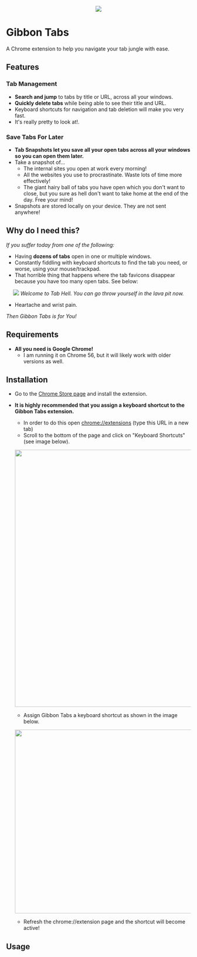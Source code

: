 <p align="center">
  <img src="https://github.com/macadev/Gibbon-Tabs/blob/master/repo_images/banner_logo.jpeg"/>
</p>

# Gibbon Tabs

A Chrome extension to help you navigate your tab jungle with ease.

## Features

### Tab Management

- __Search and jump__ to tabs by title or URL, across all your windows.
- __Quickly delete tabs__ while being able to see their title and URL.
- Keyboard shortcuts for navigation and tab deletion will make you very fast.
- It's really pretty to look at!.

### Save Tabs For Later

- __Tab Snapshots let you save all your open tabs across all your windows so you can open them later.__
- Take a snapshot of...
  - The internal sites you open at work every morning!
  - All the websites you use to procrastinate. Waste lots of time more effectively!
  - The giant hairy ball of tabs you have open which you don't want to close, but you sure as hell don't want to take home at the end of the day. Free your mind!
- Snapshots are stored locally on your device. They are not sent anywhere!

## Why do I need this?

_If you suffer today from one of the following:_

- Having __dozens of tabs__ open in one or multiple windows.
- Constantly fiddling with keyboard shortcuts to find the tab you need, or worse, using your mouse/trackpad.
- That horrible thing that happens where the tab favicons disappear because you have too many open tabs. See below:

<p align="center">
  <img src="https://github.com/macadev/Gibbon-Tabs/blob/master/repo_images/tab_hell.png"/>
  <em>Welcome to Tab Hell. You can go throw yourself in the lava pit now.</em>
</p>

- Heartache and wrist pain.

_Then Gibbon Tabs is for You!_

## Requirements

- __All you need is Google Chrome!__
  - I am running it on Chrome 56, but it will likely work with older versions as well.

## Installation

- Go to the [Chrome Store page](https://chrome.google.com/webstore/detail/gibbon-tabs/bmkakdcikgcicahfkmcehpbhidhccfld) and install the extension.
- __It is highly recommended that you assign a keyboard shortcut to the Gibbon Tabs extension.__
  - In order to do this open [chrome://extensions](chrome://extensions) (type this URL in a new tab)
  - Scroll to the bottom of the page and click on "Keyboard Shortcuts" (see image below).

  <p align="center">
    <img src="https://github.com/macadev/Gibbon-Tabs/blob/master/repo_images/key_short.png" width="700">
  </p>

  - Assign Gibbon Tabs a keyboard shortcut as shown in the image below.

  <p align="center">
    <img src="https://github.com/macadev/Gibbon-Tabs/blob/master/repo_images/assign_shortcut.png" width="500">
  </p>

  - Refresh the chrome://extension page and the shortcut will become active!

## Usage
